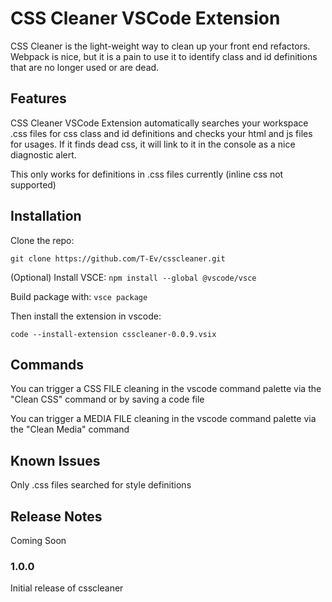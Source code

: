 # CSS Cleaner VSCode Extension

CSS Cleaner is the light-weight way to clean up your front end refactors. Webpack is nice, but it is a pain to use it to identify class and id definitions that are no longer used or are dead.

## Features

CSS Cleaner VSCode Extension automatically searches your workspace .css files for css class and id definitions and checks your html and js files for usages. If it finds dead css, it will link to it in the console as a nice diagnostic alert.

This only works for definitions in .css files currently (inline css not supported)

## Installation

Clone the repo:

`git clone https://github.com/T-Ev/csscleaner.git`

(Optional) Install VSCE:
`npm install --global @vscode/vsce`

Build package with:
`vsce package`

Then install the extension in vscode:

`code --install-extension csscleaner-0.0.9.vsix`

## Commands

You can trigger a CSS FILE cleaning in the vscode command palette via the "Clean CSS" command or by saving a code file

You can trigger a MEDIA FILE cleaning in the vscode command palette via the "Clean Media" command

## Known Issues

Only .css files searched for style definitions

## Release Notes

Coming Soon

### 1.0.0

Initial release of csscleaner
